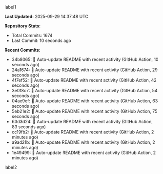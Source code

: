 
label1 
<!-- ACTIVITY_START -->
**Last Updated:** 2025-09-29 14:37:48 UTC

**Repository Stats:**
- Total Commits: 1674
- Last Commit: 10 seconds ago

**Recent Commits:**
- 34b8065: 🤖 Auto-update README with recent activity (GitHub Action, 10 seconds ago)
- 24a1674: 🤖 Auto-update README with recent activity (GitHub Action, 29 seconds ago)
- 4f7ef52: 🤖 Auto-update README with recent activity (GitHub Action, 42 seconds ago)
- 3e0f8c7: 🤖 Auto-update README with recent activity (GitHub Action, 54 seconds ago)
- 04ae9ef: 🤖 Auto-update README with recent activity (GitHub Action, 63 seconds ago)
- 5eb21e2: 🤖 Auto-update README with recent activity (GitHub Action, 75 seconds ago)
- 63d3d24: 🤖 Auto-update README with recent activity (GitHub Action, 83 seconds ago)
- cc19fb2: 🤖 Auto-update README with recent activity (GitHub Action, 2 minutes ago)
- a9ad21b: 🤖 Auto-update README with recent activity (GitHub Action, 2 minutes ago)
- 1e49499: 🤖 Auto-update README with recent activity (GitHub Action, 2 minutes ago)
<!-- ACTIVITY_END -->

label2
